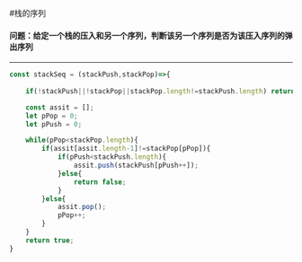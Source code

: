 #栈的序列

#### 问题：给定一个栈的压入和另一个序列，判断该另一个序列是否为该压入序列的弹出序列

---



```javascript
const stackSeq = (stackPush,stackPop)=>{
            
    if(!stackPush||!stackPop||stackPop.length!=stackPush.length) return false;

    const assit = [];
    let pPop = 0;
    let pPush = 0;

    while(pPop<stackPop.length){
        if(assit[assit.length-1]!=stackPop[pPop]){
            if(pPush<stackPush.length){
                assit.push(stackPush[pPush++]);
            }else{
                return false;
            }
        }else{
            assit.pop();
            pPop++; 
        }
    }
    return true;            
}
```



​                                                                                                                                                                                                                                                                                                                                                                                                                                                                                                                                                      
